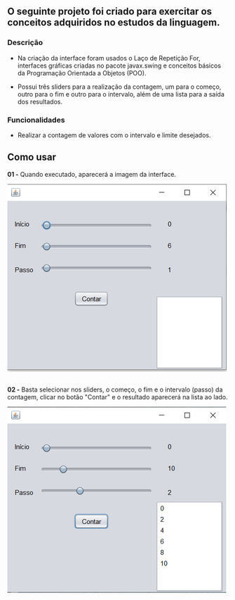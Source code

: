 ## O seguinte projeto foi criado para exercitar os conceitos adquiridos no estudos da linguagem. 


### Descrição

- Na criação da interface foram usados o Laço de Repetição For, interfaces gráficas criadas no pacote javax.swing e conceitos básicos da Programação Orientada a Objetos (POO).

- Possui três sliders para a realização da contagem, um para o começo, outro para o fim e outro para o intervalo, além de uma lista para a saída dos resultados. 


### Funcionalidades

- Realizar a contagem de valores com o intervalo e limite desejados. 

##

## Como usar


**01 -** Quando executado, aparecerá a imagem da interface.

![Tela da interface](https://github.com/EnzoFerreiraAguiar/Interface-contadora/blob/master/Imagens_Interface_De_Contagem/Interface_Contadora.PNG?raw=true)

##

**02 -** Basta selecionar nos sliders, o começo, o fim e o intervalo (passo) da contagem, clicar no botão "Contar" e o resultado aparecerá na lista ao lado.

![Exemplo na interface]( https://github.com/EnzoFerreiraAguiar/Interface-contadora/blob/master/Imagens_Interface_De_Contagem/Exemplo_Interface_Contadora.PNG?raw=true)

